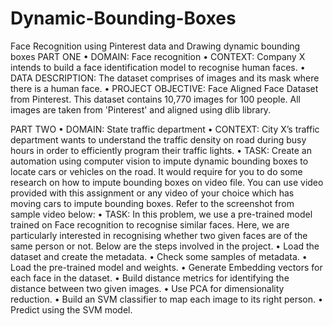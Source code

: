 # Dynamic-Bounding-Boxes
Face Recognition using Pinterest data and Drawing dynamic bounding boxes
PART ONE
• DOMAIN: Face recognition
• CONTEXT: Company X intends to build a face identification model to recognise human faces.
• DATA DESCRIPTION: The dataset comprises of images and its mask where there is a human face.
• PROJECT OBJECTIVE: Face Aligned Face Dataset from Pinterest. This dataset contains 10,770 images for 100 people. All images are taken
from 'Pinterest' and aligned using dlib library.


PART TWO
• DOMAIN: State traffic department
• CONTEXT: City X’s traffic department wants to understand the traffic density on road during busy hours in order to efficiently program
their traffic lights.
• TASK: Create an automation using computer vision to impute dynamic bounding boxes to locate cars or vehicles on the road. It would
require for you to do some research on how to impute bounding boxes on video file. You can use video provided with this assignment or
any video of your choice which has moving cars to impute bounding boxes.
Refer to the screenshot from sample video below:
• TASK: In this problem, we use a pre-trained model trained on Face recognition to recognise similar faces. Here, we are particularly
interested in recognising whether two given faces are of the same person or not. Below are the steps involved in the project.
• Load the dataset and create the metadata.
• Check some samples of metadata.
• Load the pre-trained model and weights.
• Generate Embedding vectors for each face in the dataset.
• Build distance metrics for identifying the distance between two given images.
• Use PCA for dimensionality reduction.
• Build an SVM classifier to map each image to its right person.
• Predict using the SVM model.
